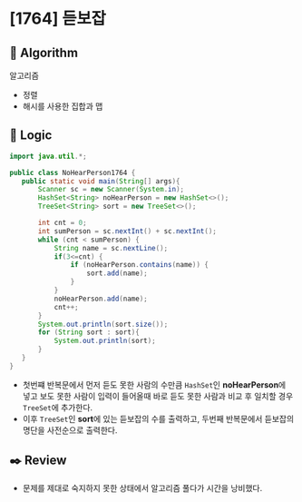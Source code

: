 # [1764] 듣보잡

## :pushpin: **Algorithm**

알고리즘
- 정렬
- 해시를 사용한 집합과 맵
## :round_pushpin: **Logic**

 ```java
 import java.util.*;

public class NoHearPerson1764 {
    public static void main(String[] args){
        Scanner sc = new Scanner(System.in);
        HashSet<String> noHearPerson = new HashSet<>();
        TreeSet<String> sort = new TreeSet<>();

        int cnt = 0;
        int sumPerson = sc.nextInt() + sc.nextInt();
        while (cnt < sumPerson) {
            String name = sc.nextLine();
            if(3<=cnt) {
                if (noHearPerson.contains(name)) {
                    sort.add(name);
                }
            }
            noHearPerson.add(name);
            cnt++;
        }
        System.out.println(sort.size());
        for (String sort : sort){
            System.out.println(sort);
        }
    }
}

 ```

- 첫번쨰 반복문에서 먼저 듣도 못한 사람의 수만큼 `HashSet`인 **noHearPerson**에 넣고 보도 못한 사람이 입력이 들어올때 바로 듣도 못한 사람과 비교 후 일치할 경우 `TreeSet`에 추가한다. 
- 이후 `TreeSet`인 **sort**에 있는 듣보잡의 수를 출력하고, 두번째 반복문에서 듣보잡의 명단을 사전순으로 출력한다.

## :black_nib: **Review**

- 문제를 제대로 숙지하지 못한 상태에서 알고리즘 풀다가 시간을 낭비했다.